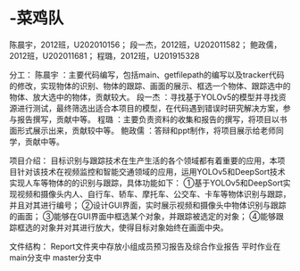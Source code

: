# -菜鸡队
陈晨宇，2012班，U202010156；
段一杰，2012班，U202011582；
鲍政儒，2012班，U202011681；
程璐，2012班，U201915328

分工：
陈晨宇 ：主要代码编写，包括main、getfilepath的编写以及tracker代码的修改，实现物体的识别、物体的跟踪、画面的展示、框选一个物体、跟踪选中的物体、放大选中的物体，贡献较大。
段一杰 ：寻找基于YOLOv5的模型并寻找资源进行测试，最终筛选出适合本项目的模型，在代码遇到错误时研究解决方案，参与报告撰写，贡献中等。
程璐 ：主要负责资料的收集和报告的撰写，将项目以书面形式展示出来，贡献较中等。
鲍政儒 ：答辩和ppt制作，将项目展示给老师同学，贡献中等。

项目介绍：
	目标识别与跟踪技术在生产生活的各个领域都有着重要的应用，本项目针对该技术在视频监控和智能交通领域的应用，运用YOLOv5和DeepSort技术实现人车等物体的的识别与跟踪，具体功能如下：
 ①基于YOLOv5和DeepSort实现视频和摄像头内人、自行车、轿车、摩托车、公交车、卡车等物体识别与跟踪，并且对其进行编号；
 ②设计GUI界面，实时展示视频和摄像头中物体识别与跟踪的画面；
 ③能够在GUI界面中框选某个对象，并跟踪被选定的对象；
 ④能够跟踪框选的对象并对其进行放大，使得目标对象始终在画面中央。
 
 文件结构：
 Report文件夹中存放小组成员预习报告及综合作业报告
 平时作业在main分支中
 master分支中

